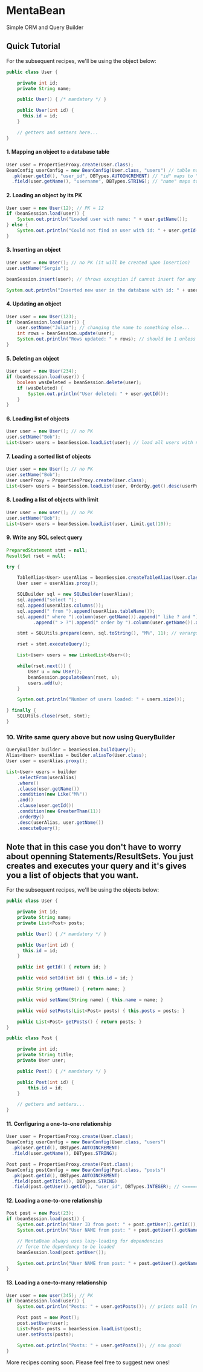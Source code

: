# MentaBean
Simple ORM and Query Builder

## Quick Tutorial

For the subsequent recipes, we'll be using the object below:
```Java
public class User {

	private int id;
	private String name;

	public User() { /* mandatory */ }

	public User(int id) {
	  this.id = id;
	}

	// getters and setters here...
}
```

#### 1. Mapping an object to a database table
```Java
User user = PropertiesProxy.create(User.class);
BeanConfig userConfig = new BeanConfig(User.class, "users") // table name is "users"
  .pk(user.getId(), "user_id", DBTypes.AUTOINCREMENT) // "id" maps to "user_id" column
  .field(user.getName(), "username", DBTypes.STRING); // "name" maps to "name" column
```

#### 2. Loading an object by its PK
```Java
User user = new User(12); // PK = 12
if (beanSession.load(user)) {
	System.out.println("Loaded user with name: " + user.getName());
} else {
	System.out.println("Could not find an user with id: " + user.getId());
}
```

#### 3. Inserting an object
```Java
User user = new User(); // no PK (it will be created upon insertion)
user.setName("Sergio");

beanSession.insert(user); // throws exception if cannot insert for any reason

System.out.println("Inserted new user in the database with id: " + user.getId());
```

#### 4. Updating an object
```Java
User user = new User(123);
if (beanSession.load(user)) {
	user.setName("Julia"); // changing the name to something else...
	int rows = beanSession.update(user);
	System.out.println("Rows updated: " + rows); // should be 1 unless the name was already "Julia"
}
```

#### 5. Deleting an object
```Java
User user = new User(234);
if (beanSession.load(user)) {
	boolean wasDeleted = beanSession.delete(user);
	if (wasDeleted) {
		System.out.println("User deleted: " + user.getId());
	}
}
```
#### 6. Loading list of objects
```Java
User user = new User(); // no PK
user.setName("Bob");
List<User> users = beanSession.loadList(user); // load all users with name "Bob"
```

#### 7. Loading a sorted list of objects
```Java
User user = new User(); // no PK
user.setName("Bob");
User userProxy = PropertiesProxy.create(User.class);
List<User> users = beanSession.loadList(user, OrderBy.get().desc(userProxy.getId()));
```

#### 8. Loading a list of objects with limit
```Java
User user = new user(); // no PK
user.setName("Bob");
List<User> users = beanSession.loadList(user, Limit.get(10));
```

#### 9. Write any SQL select query
```Java
PreparedStatement stmt = null;
ResultSet rset = null;

try {

    TableAlias<User> userAlias = beanSession.createTableAlias(User.class);
    User user = userAlias.proxy();

    SQLBuilder sql = new SQLBuilder(userAlias);
    sql.append("select ");
    sql.append(userAlias.columns());
    sql.append(" from ").append(userAlias.tableName());
    sql.append(" where ").column(user.getName()).append(" like ? and ").column(user.getId())
		  .append(" > ?").append(" order by ").column(user.getName()).append(" desc");

    stmt = SQLUtils.prepare(conn, sql.toString(), "M%", 11); // varargs for params

    rset = stmt.executeQuery();

    List<User> users = new LinkedList<User>();

    while(rset.next()) {
        User u = new User();
        beanSession.populateBean(rset, u);
        users.add(u);
    }

    System.out.println("Number of users loaded: " + users.size());

} finally {
    SQLUtils.close(rset, stmt);
}
```

### 10. Write same query above but now using QueryBuilder
```Java
QueryBuilder builder = beanSession.buildQuery();
Alias<User> userAlias = builder.aliasTo(User.class);
User user = userAlias.proxy();

List<User> users = builder
	.selectFrom(userAlias)
	.where()
	.clause(user.getName())
	.condition(new Like("M%"))
	.and()
	.clause(user.getId())
	.condition(new GreaterThan(11))
	.orderBy()
	.desc(userAlias, user.getName())
	.executeQuery();
```
Note that in this case you don't have to worry about openning Statements/ResultSets. You just creates and executes your query and it's gives you a list of objects that you want.
------

For the subsequent recipes, we'll be using the objects below:
```Java
public class User {

	private int id;
	private String name;
	private List<Post> posts;

	public User() { /* mandatory */ }

	public User(int id) {
      this.id = id;
	}

	public int getId() { return id; }

	public void setId(int id) { this.id = id; }

	public String getName() { return name; }

	public void setName(String name) { this.name = name; }

	public void setPosts(List<Post> posts) { this.posts = posts; }

	public List<Post> getPosts() { return posts; }
}

public class Post {

	private int id;
	private String title;
	private User user;

	public Post() { /* mandatory */ }

	public Post(int id) {
		this.id = id;
	}

	// getters and setters...
}
```

#### 11. Configuring a one-to-one relationship
```Java
User user = PropertiesProxy.create(User.class);
BeanConfig userConfig = new BeanConfig(User.class, "users")
  .pk(user.getId(), DBTypes.AUTOINCREMENT)
  .field(user.getName(), DBTypes.STRING);

Post post = PropertiesProxy.create(Post.class);
BeanConfig postConfig = new BeanConfig(Post.class, "posts")
  .pk(post.getId(), DBTypes.AUTOINCREMENT)
  .field(post.getTitle(), DBTypes.STRING)
  .field(post.getUser().getId(), "user_id", DBTypes.INTEGER); // <===== user_id is the FK column linked to the User PK
```

#### 12. Loading a one-to-one relationship
```Java
Post post = new Post(23);
if (beanSession.load(post)) {
	System.out.println("User ID from post: " + post.getUser().getId()); // works
	System.out.println("User NAME from post: " + post.getUser().getName()); // prints null

	// MentaBean always uses lazy-loading for dependencies
	// force the dependency to be loaded
	beanSession.load(post.getUser());

	System.out.println("User NAME from post: " + post.getUser().getName()); // now good!
}
```

#### 13. Loading a one-to-many relationship
```Java
User user = new user(345); // PK
if (beanSession.load(user)) {
	System.out.println("Posts: " + user.getPosts()); // prints null (remember lazy-loading)

	Post post = new Post();
	post.setUser(user);
	List<Post> posts = beanSession.loadList(post);
	user.setPosts(posts);

	System.out.println("Posts: " + user.getPosts()); // now good!
}
```

More recipes coming soon. Please feel free to suggest new ones!
